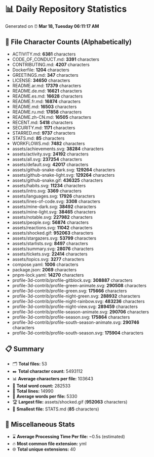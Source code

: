 # 📊 Daily Repository Statistics
Generated on ⏰ **Mar 18, Tuesday 06:11:17 AM**

## 📂 File Character Counts (Alphabetically)
- ACTIVITY.md: **6381** characters
- CODE_OF_CONDUCT.md: **3391** characters
- CONTRIBUTING.md: **4207** characters
- Dockerfile: **1204** characters
- GREETINGS.md: **347** characters
- LICENSE: **34650** characters
- README.ar.md: **17379** characters
- README.de.md: **16621** characters
- README.es.md: **16628** characters
- README.fr.md: **16874** characters
- README.md: **16503** characters
- README.ru.md: **17858** characters
- README.zh-CN.md: **16505** characters
- RECENT.md: **5418** characters
- SECURITY.md: **1171** characters
- STARRED.md: **9737** characters
- STATS.md: **85** characters
- WORKFLOWS.md: **7482** characters
- assets/achievements.svg: **38284** characters
- assets/activity.svg: **24192** characters
- assets/all.svg: **237254** characters
- assets/default.svg: **42017** characters
- assets/github-snake-dark.svg: **129264** characters
- assets/github-snake-light.svg: **129264** characters
- assets/github-snake.gif: **436325** characters
- assets/habits.svg: **11234** characters
- assets/intro.svg: **3369** characters
- assets/languages.svg: **17926** characters
- assets/lines-of-code.svg: **3308** characters
- assets/mine-dark.svg: **38492** characters
- assets/mine-light.svg: **38465** characters
- assets/notable.svg: **227982** characters
- assets/people.svg: **56874** characters
- assets/reactions.svg: **11042** characters
- assets/shocked.gif: **952063** characters
- assets/stargazers.svg: **53799** characters
- assets/starlists.svg: **8497** characters
- assets/summary.svg: **28076** characters
- assets/tickets.svg: **22414** characters
- assets/topics.svg: **3277** characters
- compose.yaml: **1006** characters
- package.json: **2069** characters
- pnpm-lock.yaml: **14270** characters
- profile-3d-contrib/profile-gitblock.svg: **308887** characters
- profile-3d-contrib/profile-green-animate.svg: **290508** characters
- profile-3d-contrib/profile-green.svg: **175666** characters
- profile-3d-contrib/profile-night-green.svg: **288932** characters
- profile-3d-contrib/profile-night-rainbow.svg: **483236** characters
- profile-3d-contrib/profile-night-view.svg: **289459** characters
- profile-3d-contrib/profile-season-animate.svg: **290706** characters
- profile-3d-contrib/profile-season.svg: **175864** characters
- profile-3d-contrib/profile-south-season-animate.svg: **290746** characters
- profile-3d-contrib/profile-south-season.svg: **175904** characters

## 📋 Summary
- 🗂️ **Total files:** 53
- ✒️ **Total character count:** 5493112
- 📊 **Average characters per file:** 103643
- 📝 **Total word count:** 282533
- 🧾 **Total lines:** 14990
- 📐 **Average words per file:** 5330
- 🏆 **Largest file:** assets/shocked.gif (**952063** characters)
- 🥉 **Smallest file:** STATS.md (**85** characters)

## 🌟 Miscellaneous Stats
- ⌛ **Average Processing Time Per file:** ~0.5s (estimated)
- 🔥 **Most common file extension:** yml
- 🌐 **Total unique extensions:** 40
